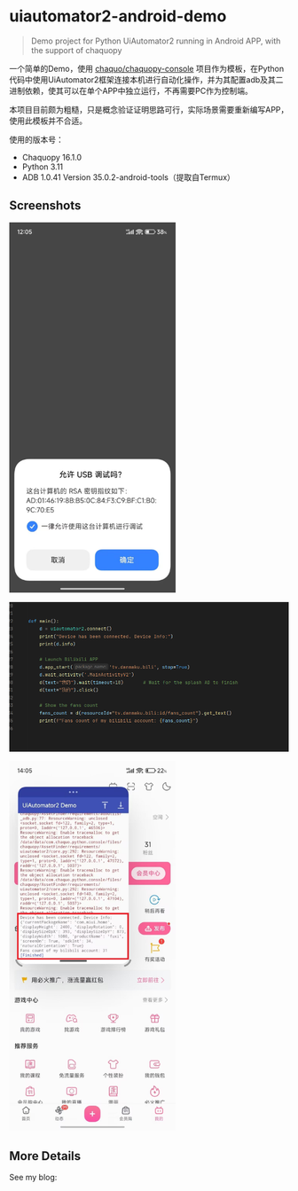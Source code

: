 # uiautomator2-android-demo

> Demo project for Python UiAutomator2 running in Android APP, with the support of chaquopy

一个简单的Demo，使用 [chaquo/chaquopy-console](https://github.com/chaquo/chaquopy-console) 项目作为模板，在Python代码中使用UiAutomator2框架连接本机进行自动化操作，并为其配置adb及其二进制依赖，使其可以在单个APP中独立运行，不再需要PC作为控制端。

本项目目前颇为粗糙，只是概念验证证明思路可行，实际场景需要重新编写APP，使用此模板并不合适。

使用的版本号：

- Chaquopy 16.1.0
- Python 3.11
- ADB 1.0.41 Version 35.0.2-android-tools（提取自Termux）

## Screenshots

<img src="docs/1.jpg" width="300" />

![](docs/2.png)

<img src="docs/3.jpg" width="300" />

## More Details

See my blog: 
